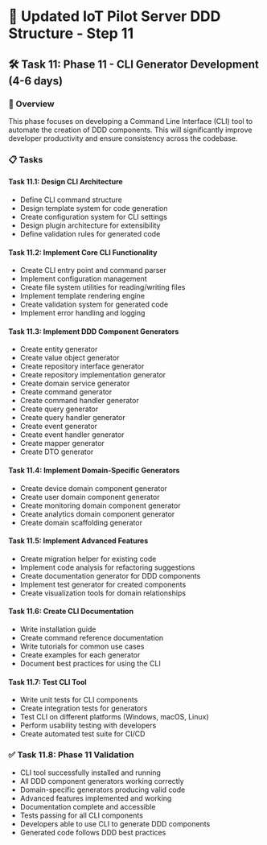 # 🚀 Updated IoT Pilot Server DDD Structure - Step 11

## 🛠️ Task 11: Phase 11 - CLI Generator Development (4-6 days)

### 🎯 Overview
This phase focuses on developing a Command Line Interface (CLI) tool to automate the creation of DDD components. This will significantly improve developer productivity and ensure consistency across the codebase.

### 📋 Tasks

#### Task 11.1: Design CLI Architecture
- Define CLI command structure
- Design template system for code generation
- Create configuration system for CLI settings
- Design plugin architecture for extensibility
- Define validation rules for generated code

#### Task 11.2: Implement Core CLI Functionality
- Create CLI entry point and command parser
- Implement configuration management
- Create file system utilities for reading/writing files
- Implement template rendering engine
- Create validation system for generated code
- Implement error handling and logging

#### Task 11.3: Implement DDD Component Generators
- Create entity generator
- Create value object generator
- Create repository interface generator
- Create repository implementation generator
- Create domain service generator
- Create command generator
- Create command handler generator
- Create query generator
- Create query handler generator
- Create event generator
- Create event handler generator
- Create mapper generator
- Create DTO generator

#### Task 11.4: Implement Domain-Specific Generators
- Create device domain component generator
- Create user domain component generator
- Create monitoring domain component generator
- Create analytics domain component generator
- Create domain scaffolding generator

#### Task 11.5: Implement Advanced Features
- Create migration helper for existing code
- Implement code analysis for refactoring suggestions
- Create documentation generator for DDD components
- Implement test generator for created components
- Create visualization tools for domain relationships

#### Task 11.6: Create CLI Documentation
- Write installation guide
- Create command reference documentation
- Write tutorials for common use cases
- Create examples for each generator
- Document best practices for using the CLI

#### Task 11.7: Test CLI Tool
- Write unit tests for CLI components
- Create integration tests for generators
- Test CLI on different platforms (Windows, macOS, Linux)
- Perform usability testing with developers
- Create automated test suite for CI/CD

### ✅ Task 11.8: Phase 11 Validation
- CLI tool successfully installed and running
- All DDD component generators working correctly
- Domain-specific generators producing valid code
- Advanced features implemented and working
- Documentation complete and accessible
- Tests passing for all CLI components
- Developers able to use CLI to generate DDD components
- Generated code follows DDD best practices